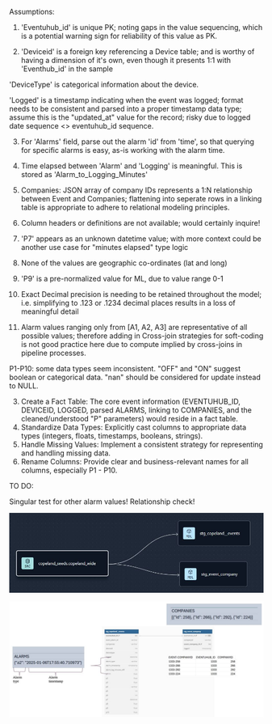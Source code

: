 Assumptions:


1. 'Eventuhub_id' is unique PK; noting gaps in the value sequencing, which is a potential warning sign for reliability of this value as PK.


2. 'Deviceid' is a foreign key referencing a Device table; and is worthy of having a dimension of it's own, even though it presents 1:1 with 'Eventhub_id' in the sample


'DeviceType' is categorical information about the device.


'Logged' is a timestamp indicating when the event was logged; format needs to be consistent and parsed into a proper timestamp data type; assume this is the "updated_at" value for the record; risky due to logged date sequence <>  eventuhub_id sequence.


3. For 'Alarms' field, parse out the alarm 'id' from 'time', so that querying for specific alarms is easy, as-is working with the alarm time.

 
4. Time elapsed between 'Alarm' and 'Logging' is meaningful. This is stored as 'Alarm_to_Logging_Minutes'


5. Companies: JSON array of company IDs represents a 1:N relationship between Event and Companies; flattening into seperate rows in a linking table is appropriate to adhere to relational modeling principles.

  
6. Column headers or definitions are not available; would certainly inquire!


7. 'P7' appears as an unknown datetime value; with more context could be another use case for "minutes elapsed" type logic


8. None of the values are geographic co-ordinates (lat and long)


9. 'P9' is a pre-normalized value for ML, due to value range 0-1


10. Exact Decimal precision is needing to be retained throughout the model; i.e. simplifying to .123 or .1234 decimal places results in a loss of meaningful detail


11. Alarm values ranging only from [A1, A2, A3]  are representative of all possible values; therefore adding in Cross-join strategies for soft-coding is not good practice here due to compute implied by cross-joins in pipeline processes.


P1-P10: some data types seem inconsistent. "OFF" and "ON" suggest boolean or categorical data. "nan" should be considered for update instead to NULL.


3. Create a Fact Table: The core event information (EVENTUHUB_ID, DEVICEID, LOGGED, parsed ALARMS, linking to COMPANIES, and the cleaned/understood "P" parameters) would reside in a fact table.
4. Standardize Data Types: Explicitly cast columns to appropriate data types (integers, floats, timestamps, booleans, strings).
5. Handle Missing Values: Implement a consistent strategy for representing and handling missing data.
6. Rename Columns: Provide clear and business-relevant names for all columns, especially P1 - P10.




TO DO:

Singular test for other alarm values!
Relationship check!


![Alt text](https://github.com/mallsup75/FanPy/blob/cope/DataModeling/wide-event-dag.JPG)

![Alt text](https://github.com/mallsup75/FanPy/blob/cope/DataModeling/erd-data-modeling.JPG)
